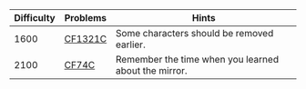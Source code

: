 | Difficulty | Problems | Hints |
| -------- | -------- | -------- |
| 1600 | [CF1321C](https://codeforces.com/problemset/problem/1321/C) | Some characters should be removed earlier. |
| 2100 | [CF74C](https://codeforces.com/problemset/problem/74/C) | Remember the time when you learned about the mirror. |